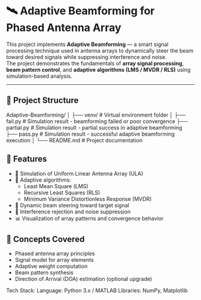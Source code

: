 # 🛰️ Adaptive Beamforming for Phased Antenna Array
This project implements **Adaptive Beamforming** — a smart signal processing technique used in antenna arrays to dynamically steer the beam toward desired signals while suppressing interference and noise.  
The project demonstrates the fundamentals of **array signal processing**, **beam pattern control**, and **adaptive algorithms (LMS / MVDR / RLS)** using simulation-based analysis.

---

## 📂 Project Structure

Adaptive-Beamforming/
│
├── venv/ # Virtual environment folder
│
├── fail.py # Simulation result - beamforming failed or poor convergence
├── partial.py # Simulation result - partial success in adaptive beamforming
├── pass.py # Simulation result - successful adaptive beamforming execution
│
└── README.md # Project documentation

## 🚀 Features

- 📡 Simulation of Uniform Linear Antenna Array (ULA)  
- 🔄 Adaptive algorithms:
  - Least Mean Square (LMS)
  - Recursive Least Squares (RLS)
  - Minimum Variance Distortionless Response (MVDR)
- 🎯 Dynamic beam steering toward target signal
- 🚫 Interference rejection and noise suppression
- 📊 Visualization of array patterns and convergence behavior

## 🧠 Concepts Covered

- Phased antenna array principles  
- Signal model for array elements  
- Adaptive weight computation  
- Beam pattern synthesis  
- Direction of Arrival (DOA) estimation (optional upgrade)

Tech Stack:
Language: Python 3.x / MATLAB
Libraries: NumPy, Matplotlib
